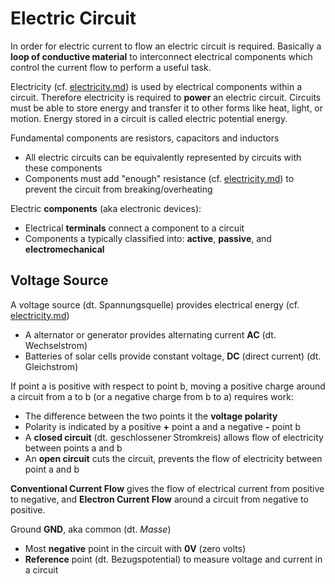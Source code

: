 # Electric Circuit

In order for electric current to flow an electric circuit is required. Basically a **loop of conductive material** to interconnect electrical components which control the current flow to perform a useful task.

Electricity (cf. [electricity.md](electricity.md)) is used by electrical components within a circuit. Therefore electricity is required to **power** an electric circuit. Circuits must be able to store energy and transfer it to other forms like heat, light, or motion. Energy stored in a circuit is called electric potential energy.

Fundamental components are resistors, capacitors and inductors

- All electric circuits can be equivalently represented by circuits with these components
- Components must add "enough" resistance (cf. [electricity.md](electricity.md)) to prevent the circuit from breaking/overheating

Electric **components** (aka electronic devices):

- Electrical **terminals** connect a component to a circuit
- Components a typically classified into: **active**, **passive**, and **electromechanical**

## Voltage Source

A voltage source (dt. Spannungsquelle) provides electrical energy (cf. [electricity.md](electricity.md))

- A alternator or generator provides alternating current **AC** (dt. Wechselstrom)
- Batteries of solar cells provide constant voltage, **DC** (direct current) (dt. Gleichstrom)

If point a is positive with respect to point b, moving a positive charge around a circuit from a to b (or a negative charge from b to a) requires work:

- The difference between the two points it the **voltage polarity**
- Polarity is indicated by a positive **+**  point a and a negative **-** point b
- A **closed circuit** (dt. geschlossener Stromkreis) allows flow of electricity between points a and b
- An **open circuit** cuts the circuit, prevents the flow of electricity between point a and b

**Conventional Current Flow** gives the flow of electrical current from positive to negative, and **Electron Current Flow** around a circuit from negative to positive.

Ground **GND**, aka common (dt. _Masse_)

- Most **negative** point in the circuit with **0V** (zero volts)
- **Reference** point (dt. Bezugspotential) to measure voltage and current in a circuit


